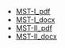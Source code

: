 - [MST-I_pdf](sukhwinder5035/Sukhwinder-SIngh/blob/main/Files/MST-I_DSS_PECE-136_JM'24.pdf)
- [MST-I_docx](sukhwinder5035/Sukhwinder-SIngh/blob/main/Files/MST-I_DSS_PECE-136_JM'24.docx)
- [MST-II_pdf]()
- [MST-II_docx]()
